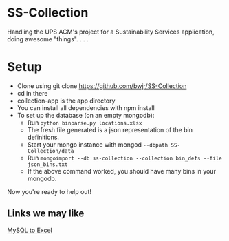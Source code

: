 SS-Collection
=============

Handling the UPS ACM's project for a Sustainability Services application, 
doing awesome "things". . . .

# Setup
* Clone using 
    git clone https://github.com/bwjr/SS-Collection
* cd in there
* collection-app is the app directory
* You can install all dependencies with 
    npm install
* To set up the database (on an empty mongodb):
    * Run `python binparse.py locations.xlsx`
    * The fresh file generated is a json representation of the bin definitions.
    * Start your mongo instance with mongod `--dbpath SS-Collection/data`
    * Run `mongoimport --db ss-collection --collection bin_defs --file json_bins.txt`
    * If the above command worked, you should have many bins in your mongodb.


Now you're ready to help out!

## Links we may like
[MySQL to Excel](http://www.automateexcel.com/2005/11/01/connect_excel_to_mysql_database/)
